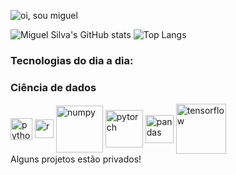 <p>
    <img src="https://github.com/miguelsilva07/miguelsilva07/raw/main/assets/git.gif" alt="oi, sou miguel">
</p>

![Miguel Silva's GitHub stats](https://github-readme-stats.vercel.app/api?username=MiguelSilva07&show_icons=true&theme=tokyonight)
![Top Langs](https://github-readme-stats.vercel.app/api/top-langs/?username=MiguelSilva07&layout=compact)


### Tecnologias do dia a dia:

<div>
    <h3>Ciência de dados</h3>
        <img align="center" alt="python" height="35" weight="40" src="https://cdn.jsdelivr.net/gh/devicons/devicon/icons/python/python-original-wordmark.svg" />
        <img align="center" alt="r" height="30" weight="40" src="https://cdn.jsdelivr.net/gh/devicons/devicon/icons/r/r-original.svg" />
        <img align="center" alt="numpy" height="75" weight="40" src="https://cdn.jsdelivr.net/gh/devicons/devicon/icons/numpy/numpy-original-wordmark.svg" />
        <img align="center" alt="pytorch" height="60" weight="40" src="https://cdn.jsdelivr.net/gh/devicons/devicon/icons/pytorch/pytorch-plain-wordmark.svg" />
        <img align="center" alt="pandas" height="45" weight="40" src="https://cdn.jsdelivr.net/gh/devicons/devicon/icons/pandas/pandas-original-wordmark.svg" />
        <img align="center" alt="tensorflow" height="80" weight="40" src="https://cdn.jsdelivr.net/gh/devicons/devicon/icons/tensorflow/tensorflow-original-wordmark.svg" />
          
          
            
</div>
<!--
### Social:
[![Linkedin](https://img.shields.io/badge/LinkedIn-0077B5?style=for-the-badge&logo=linkedin&logoColor=white)](https://www.linkedin.com/in/miguelsilva01/)
-->
 Alguns projetos estão privados!
